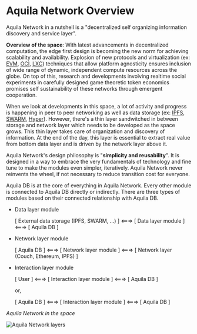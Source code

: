 # Aquila Network Overview

Aquila Network in a nutshell is a "decentralized self organizing information discovery and service layer".

 

**Overview of the space**: With latest advancements in decentralized computation, the edge first design is becoming the new norm for achieving scalability and availability. Explosion of new protocols and virtualization (ex: [EVM](https://ethereum.org/en/developers/docs/evm/), [OCI](https://opencontainers.org/), [LXC](https://linuxcontainers.org/)) techniques that allow platform agnosticity ensures inclusion of wide range of dynamic, independent compute resources across the globe. On top of this, research and developments involving realtime social experiments in carefully designed game theoretic token economics promises self sustainability of these networks through emergent cooperation.



When we look at developments in this space, a lot of activity and progress is happening in peer to peer networking as well as data storage (ex: [IPFS](https://awesome.ipfs.io/), [SWARM](https://swarm.ethereum.org/), [Hyper](https://hypercore-protocol.org/)). However, there's a thin layer sandwitched in between storage and network layer which needs to be developed as the space grows. This thin layer takes care of organization and discovery of information. At the end of the day, this layer is essential to extract real value from bottom data layer and is driven by the network layer above it.



Aquila Network's design philosophy is "**simplicity and reusability**". It is designed in a way to embrace the very fundamentals of technology and fine tune to make the modules even simpler, iteratively. Aquila Network never reinvents the wheel, if not necessary to reduce transition cost for everyone.



Aquila DB is at the core of everything in Aquila Network. Every other module is connected to Aquila DB directly or indirectly. There are three types of modules based on their connected relationship with Aquila DB. 

- Data layer module

  [ External data storage (IPFS, SWARM, ...) ] <===> [ Data layer module ] <===> [ Aquila DB ]

- Network layer module

  [ Aquila DB ] <===> [ Network layer module ] <===> [ Network layer (Couch, Ethereum, IPFS) ]

- Interaction layer module

  [ User ] <===> [ Interaction layer module ] <===> [ Aquila DB ]

  or,

  [ Aquila DB ] <===> [ Interaction layer module ] <===> [ Aquila DB ]



*Aquila Network in the space*

![Aquila Network layers](https://user-images.githubusercontent.com/19545678/102682533-40cc0100-41f0-11eb-9810-a9d7851dc144.jpeg)